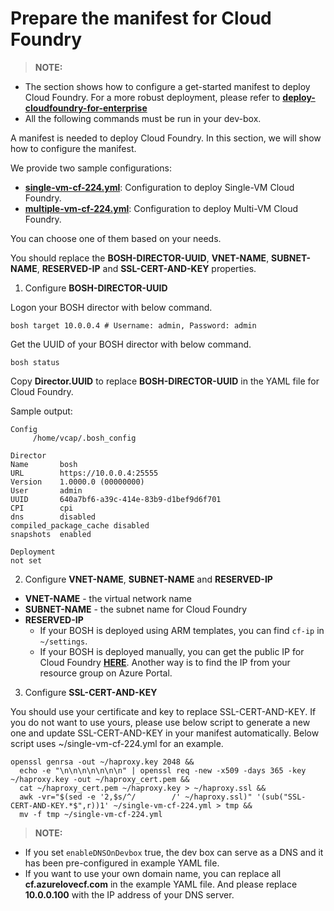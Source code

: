 # Prepare the manifest for Cloud Foundry

>**NOTE:**
  * The section shows how to configure a get-started manifest to deploy Cloud Foundry. For a more robust deployment, please refer to [**deploy-cloudfoundry-for-enterprise**](./deploy-cloudfoundry-for-enterprise.md)
  * All the following commands must be run in your dev-box.

A manifest is needed to deploy Cloud Foundry. In this section, we will show how to configure the manifest.

We provide two sample configurations:

* [**single-vm-cf-224.yml**](../example_manifests/single-vm-cf-224.yml): Configuration to deploy Single-VM Cloud Foundry.
* [**multiple-vm-cf-224.yml**](../example_manifests/multiple-vm-cf-224.yml): Configuration to deploy Multi-VM Cloud Foundry.

You can choose one of them based on your needs.

You should replace the **BOSH-DIRECTOR-UUID**, **VNET-NAME**, **SUBNET-NAME**, **RESERVED-IP** and **SSL-CERT-AND-KEY** properties.

1. Configure **BOSH-DIRECTOR-UUID**

  Logon your BOSH director with below command.
  
  ```
  bosh target 10.0.0.4 # Username: admin, Password: admin
  ```
  
  Get the UUID of your BOSH director with below command.
  
  ```
  bosh status
  ```
  
  Copy **Director.UUID** to replace **BOSH-DIRECTOR-UUID** in the YAML file for Cloud Foundry.
  
  Sample output:
  
  ```
  Config
       /home/vcap/.bosh_config
  
  Director
  Name       bosh
  URL        https://10.0.0.4:25555
  Version    1.0000.0 (00000000)
  User       admin
  UUID       640a7bf6-a39c-414e-83b9-d1bef9d6f701
  CPI        cpi
  dns        disabled
  compiled_package_cache disabled
  snapshots  enabled
  
  Deployment
  not set
  ```

2. Configure **VNET-NAME**, **SUBNET-NAME** and **RESERVED-IP**

  * **VNET-NAME** - the virtual network name
  * **SUBNET-NAME** - the subnet name for Cloud Foundry
  * **RESERVED-IP**
    * If your BOSH is deployed using ARM templates, you can find `cf-ip` in `~/settings`.
    * If your BOSH is deployed manually, you can get the public IP for Cloud Foundry [**HERE**](./deploy-bosh-manually.md#get_public_ip). Another way is to find the IP from your resource group on Azure Portal.

3. Configure **SSL-CERT-AND-KEY**

  You should use your certificate and key to replace SSL-CERT-AND-KEY. If you do not want to use yours, please use below script to generate a new one and update SSL-CERT-AND-KEY in your manifest automatically.
  Below script uses ~/single-vm-cf-224.yml for an example.

  ```
  openssl genrsa -out ~/haproxy.key 2048 &&
    echo -e "\n\n\n\n\n\n\n" | openssl req -new -x509 -days 365 -key ~/haproxy.key -out ~/haproxy_cert.pem &&
    cat ~/haproxy_cert.pem ~/haproxy.key > ~/haproxy.ssl &&
    awk -vr="$(sed -e '2,$s/^/        /' ~/haproxy.ssl)" '(sub("SSL-CERT-AND-KEY.*$",r))1' ~/single-vm-cf-224.yml > tmp &&
    mv -f tmp ~/single-vm-cf-224.yml
  ```

>**NOTE:**
  * If you set `enableDNSOnDevbox` true, the dev box can serve as a DNS and it has been pre-configured in example YAML file.
  * If you want to use your own domain name, you can replace all **cf.azurelovecf.com** in the example YAML file. And please replace **10.0.0.100** with the IP address of your DNS server.
